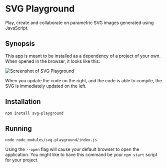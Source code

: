 # SVG Playground

Play, create and collaborate on parametric SVG images generated using JavaScript.


## Synopsis

This app is meant to be installed as a dependency of a project of your own. When opened in the browser, it looks like this:

![Screenshot of SVG Playground](http://www.limulus.net/projects/svg-playground/screenshot.png)

When you update the code on the right, and the code is able to compile, the SVG is immediately updated on the left.


## Installation

```shell
npm install svg-playground
```


## Running

```shell
node node_modules/svg-playground/index.js
```

Using the `--open` flag will cause your default browser to open the application. You might like to have this command be your `npm start` script for your project.
